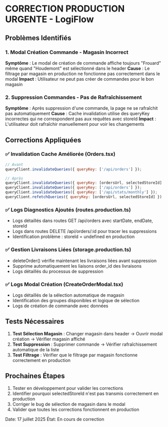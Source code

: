 # CORRECTION PRODUCTION URGENTE - LogiFlow

## Problèmes Identifiés

### 1. Modal Création Commande - Magasin Incorrect
**Symptôme** : Le modal de création de commande affiche toujours "Frouard" même quand "Houdemont" est sélectionné dans le header
**Cause** : Le filtrage par magasin en production ne fonctionne pas correctement dans le modal
**Impact** : Utilisateur ne peut pas créer de commandes pour le bon magasin

### 2. Suppression Commandes - Pas de Rafraîchissement
**Symptôme** : Après suppression d'une commande, la page ne se rafraîchit pas automatiquement
**Cause** : Cache invalidation utilise des queryKey incorrectes qui ne correspondent pas aux requêtes avec storeId
**Impact** : L'utilisateur doit rafraîchir manuellement pour voir les changements

## Corrections Appliquées

### ✅ Invalidation Cache Améliorée (Orders.tsx)
```javascript
// Avant
queryClient.invalidateQueries({ queryKey: ['/api/orders'] });

// Après  
queryClient.invalidateQueries({ queryKey: [ordersUrl, selectedStoreId] });
queryClient.invalidateQueries({ queryKey: ['/api/orders'] });
queryClient.invalidateQueries({ queryKey: ['/api/stats/monthly'] });
queryClient.refetchQueries({ queryKey: [ordersUrl, selectedStoreId] });
```

### ✅ Logs Diagnostics Ajoutés (routes.production.ts)
- Logs détaillés dans routes GET /api/orders avec startDate, endDate, storeId
- Logs dans routes DELETE /api/orders/:id pour tracer les suppressions
- Identification problème : storeId = undefined en production

### ✅ Gestion Livraisons Liées (storage.production.ts)
- deleteOrder() vérifie maintenant les livraisons liées avant suppression
- Supprime automatiquement les liaisons order_id des livraisons
- Logs détaillés du processus de suppression

### ✅ Logs Modal Création (CreateOrderModal.tsx) 
- Logs détaillés de la sélection automatique de magasin
- Identification des groupes disponibles et logique de sélection
- Logs de création de commande avec données

## Tests Nécessaires

1. **Test Sélection Magasin** : Changer magasin dans header → Ouvrir modal création → Vérifier magasin affiché
2. **Test Suppression** : Supprimer commande → Vérifier rafraîchissement automatique de la liste
3. **Test Filtrage** : Vérifier que le filtrage par magasin fonctionne correctement en production

## Prochaines Étapes

1. Tester en développement pour valider les corrections
2. Identifier pourquoi selectedStoreId n'est pas transmis correctement en production
3. Corriger le bug de sélection de magasin dans le modal
4. Valider que toutes les corrections fonctionnent en production

Date: 17 juillet 2025
État: En cours de correction
